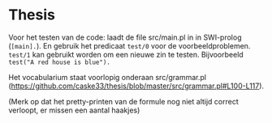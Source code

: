 # Thesis

Voor het testen van de code: laadt de file src/main.pl in in SWI-prolog (`[main].`). En gebruik het predicaat `test/0` voor de voorbeeldproblemen. `test/1` kan gebruikt worden om een nieuwe zin te testen.  Bijvoorbeeld `test("A red house is blue").`

Het vocabularium staat voorlopig onderaan src/grammar.pl (https://github.com/caske33/thesis/blob/master/src/grammar.pl#L100-L117).

(Merk op dat het pretty-printen van de formule nog niet altijd correct verloopt, er missen een aantal haakjes)
